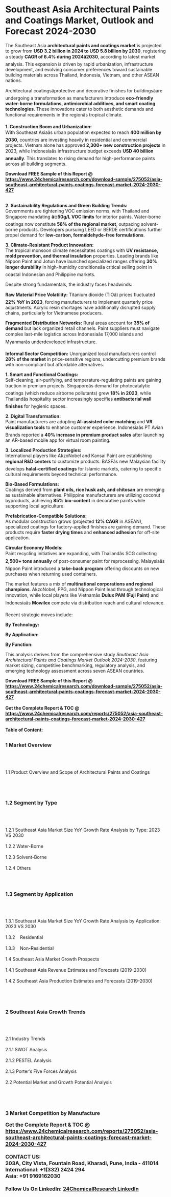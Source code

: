 <h1>Southeast Asia Architectural Paints and Coatings Market, Outlook and Forecast 2024-2030</h1><p>The Southeast Asia <strong>architectural paints and coatings market</strong> is projected to grow from <strong>USD 3.2 billion in 2024 to USD 5.8 billion by 2030</strong>, registering a steady <strong>CAGR of 6.4% during 2024â2030</strong>, according to latest market analysis. This expansion is driven by rapid urbanization, infrastructure development, and evolving consumer preferences toward sustainable building materials across Thailand, Indonesia, Vietnam, and other ASEAN nations.</p><p>Architectural coatingsâprotective and decorative finishes for buildingsâare undergoing a transformation as manufacturers introduce <strong>eco-friendly water-borne formulations, antimicrobial additives, and smart coating technologies</strong>. These innovations cater to both aesthetic demands and functional requirements in the regionâs tropical climate.</p><p><strong>1. Construction Boom and Urbanization:</strong><br>
With Southeast Asiaâs urban population expected to reach <strong>400 million by 2030</strong>, countries are investing heavily in residential and commercial projects. Vietnam alone has approved <strong>2,300+ new construction projects</strong> in 2023, while Indonesiaâs infrastructure budget exceeds <strong>USD 40 billion annually</strong>. This translates to rising demand for high-performance paints across all building segments.</p><div><b>Download FREE Sample of this Report @ 
            <a href="https://www.24chemicalresearch.com/download-sample/275052/asia-southeast-architectural-paints-coatings-forecast-market-2024-2030-427">
            https://www.24chemicalresearch.com/download-sample/275052/asia-southeast-architectural-paints-coatings-forecast-market-2024-2030-427</a></b></div><br><p><strong>2. Sustainability Regulations and Green Building Trends:</strong><br>
Governments are tightening VOC emission norms, with Thailand and Singapore mandating <strong>â¤50g/L VOC limits</strong> for interior paints. Water-borne coatings now constitute <strong>58% of the regional market</strong>, outpacing solvent-borne products. Developers pursuing LEED or BERDE certifications further propel demand for <strong>low-carbon, formaldehyde-free formulations</strong>.</p><p><strong>3. Climate-Resistant Product Innovation:</strong><br>
The tropical monsoon climate necessitates coatings with <strong>UV resistance, mold prevention, and thermal insulation</strong> properties. Leading brands like Nippon Paint and Jotun have launched specialized ranges offering <strong>30% longer durability</strong> in high-humidity conditionsâa critical selling point in coastal Indonesian and Philippine markets.</p><p>Despite strong fundamentals, the industry faces headwinds:</p><p><strong>Raw Material Price Volatility:</strong> Titanium dioxide (TiOâ) prices fluctuated <strong>22% YoY in 2023</strong>, forcing manufacturers to implement quarterly price adjustments. Acrylic resin shortages have additionally disrupted supply chains, particularly for Vietnamese producers.</p><p><strong>Fragmented Distribution Networks:</strong> Rural areas account for <strong>35% of demand</strong> but lack organized retail channels. Paint suppliers must navigate complex last-mile logistics across Indonesiaâs 17,000 islands and Myanmarâs underdeveloped infrastructure.</p><p><strong>Informal Sector Competition:</strong> Unorganized local manufacturers control <strong>28% of the market</strong> in price-sensitive regions, undercutting premium brands with non-compliant but affordable alternatives.</p><p><strong>1. Smart and Functional Coatings:</strong><br>
Self-cleaning, air-purifying, and temperature-regulating paints are gaining traction in premium projects. Singaporeâs demand for photocatalytic coatings (which reduce airborne pollutants) grew <strong>18% in 2023</strong>, while Thailandâs hospitality sector increasingly specifies <strong>antibacterial wall finishes</strong> for hygienic spaces.</p><p><strong>2. Digital Transformation:</strong><br>
Paint manufacturers are adopting <strong>AI-assisted color matching</strong> and <strong>VR visualization tools</strong> to enhance customer experience. Indonesiaâs PT Avian Brands reported a <strong>40% increase in premium product sales</strong> after launching an AR-based mobile app for virtual room painting.</p><p><strong>3. Localized Production Strategies:</strong><br>
International players like AkzoNobel and Kansai Paint are establishing <strong>regional R&amp;D centers</strong> to customize products. BASFâs new Malaysian facility develops <strong>halal-certified coatings</strong> for Islamic markets, catering to specific cultural requirements beyond technical performance.</p><p><strong>Bio-Based Formulations:</strong><br>
	Coatings derived from <strong>plant oils, rice husk ash, and chitosan</strong> are emerging as sustainable alternatives. Philippine manufacturers are utilizing coconut byproducts, achieving <strong>85% bio-content</strong> in decorative paints while supporting local agriculture.</p><p><strong>Prefabrication-Compatible Solutions:</strong><br>
	As modular construction grows (projected <strong>12% CAGR</strong> in ASEAN), specialized coatings for factory-applied finishes are gaining demand. These products require <strong>faster drying times</strong> and <strong>enhanced adhesion</strong> for off-site application.</p><p><strong>Circular Economy Models:</strong><br>
	Paint recycling initiatives are expanding, with Thailandâs SCG collecting <strong>2,500+ tons annually</strong> of post-consumer paint for reprocessing. Malaysiaâs Nippon Paint introduced a <strong>take-back program</strong> offering discounts on new purchases when returning used containers.</p><p>The market features a mix of <strong>multinational corporations and regional champions</strong>. AkzoNobel, PPG, and Nippon Paint lead through technological innovation, while local players like Vietnamâs <strong>Dulux PAM (Fuji Paint)</strong> and Indonesiaâs <strong>Mowilex</strong> compete via distribution reach and cultural relevance.</p><p>Recent strategic moves include:</p><p><strong>By Technology:</strong></p><p><strong>By Application:</strong></p><p><strong>By Function:</strong></p><p>This analysis derives from the comprehensive study <em>Southeast Asia Architectural Paints and Coatings Market Outlook 2024-2030</em>, featuring market sizing, competitive benchmarking, regulatory analysis, and emerging technology assessment across seven ASEAN countries.</p><div><b>Download FREE Sample of this Report @ 
            <a href="https://www.24chemicalresearch.com/download-sample/275052/asia-southeast-architectural-paints-coatings-forecast-market-2024-2030-427">
            https://www.24chemicalresearch.com/download-sample/275052/asia-southeast-architectural-paints-coatings-forecast-market-2024-2030-427</a></b></div><br><div><b>Get the Complete Report & TOC @ 
            <a href="https://www.24chemicalresearch.com/reports/275052/asia-southeast-architectural-paints-coatings-forecast-market-2024-2030-427">
            https://www.24chemicalresearch.com/reports/275052/asia-southeast-architectural-paints-coatings-forecast-market-2024-2030-427</a></b></div><br>
            <b>Table of Content:</b><p><h2><span style="font-size:16px"><strong>1 Market Overview&nbsp;&nbsp; &nbsp;</strong></span></h2><br />
<br />
<p>1.1 Product Overview and Scope of Architectural Paints and Coatings&nbsp;</p><br />
<br />
<h2><strong><span style="font-size:16px">1.2 Segment by Type&nbsp;&nbsp; &nbsp;</span></strong></h2><br />
<br />
<p>1.2.1 Southeast Asia Market Size YoY Growth Rate Analysis by Type: 2023 VS 2030&nbsp;&nbsp; &nbsp;<br /><br />
1.2.2 Water-Borne&nbsp;&nbsp; &nbsp;<br /><br />
1.2.3 Solvent-Borne<br /><br />
1.2.4 Others<br /><br />
<br />
<h2><span style="font-size:16px"><strong>1.3 Segment by Application&nbsp;&nbsp;</strong></span></h2><br />
<br />
<p>1.3.1 Southeast Asia Market Size YoY Growth Rate Analysis by Application: 2023 VS 2030&nbsp;&nbsp; &nbsp;<br /><br />
1.3.2&nbsp;&nbsp; &nbsp;Residential<br /><br />
1.3.3&nbsp;&nbsp; &nbsp;Non-Residential<br /><br />
1.4 Southeast Asia Market Growth Prospects&nbsp;&nbsp; &nbsp;<br /><br />
1.4.1 Southeast Asia Revenue Estimates and Forecasts (2019-2030)&nbsp;&nbsp; &nbsp;<br /><br />
1.4.2 Southeast Asia Production Estimates and Forecasts (2019-2030)&nbsp;&nbsp;</p><br />
<br />
<h2><span style="font-size:16px"><strong>2 Southeast Asia Growth Trends&nbsp;&nbsp; &nbsp;</strong></span></h2><br />
<br />
<p>2.1 Industry Trends&nbsp;&nbsp; &nbsp;<br /><br />
2.1.1 SWOT Analysis&nbsp;&nbsp; &nbsp;<br /><br />
2.1.2 PESTEL Analysis&nbsp;&nbsp; &nbsp;<br /><br />
2.1.3 Porter&rsquo;s Five Forces Analysis&nbsp;&nbsp; &nbsp;<br /><br />
2.2 Potential Market and Growth Potential Analysis&nbsp;&nbsp; &nbsp;</p><br />
<br />
<h2><span style="font-size:16px"><strong>3 Market Competition by Manufacture</p><div><b>Get the Complete Report & TOC @ 
            <a href="https://www.24chemicalresearch.com/reports/275052/asia-southeast-architectural-paints-coatings-forecast-market-2024-2030-427">
            https://www.24chemicalresearch.com/reports/275052/asia-southeast-architectural-paints-coatings-forecast-market-2024-2030-427</a></b></div><br><b>CONTACT US:</b><br>
            203A, City Vista, Fountain Road, Kharadi, Pune, India - 411014<br>
            International: +1(332) 2424 294<br>
            Asia: +91 9169162030 <br><br>
            Follow Us On LinkedIn: <a href="https://www.linkedin.com/company/24chemicalresearch/">24ChemicalResearch LinkedIn</a>